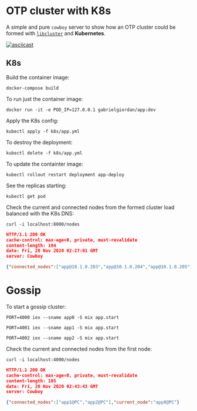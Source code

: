 # OTP cluster with K8s

A simple and pure `cowboy` server to show how an OTP cluster could be formed with [`libcluster`](https://github.com/bitwalker/libcluster) and **Kubernetes**.

[![asciicast](https://asciinema.org/a/350071.svg)](https://asciinema.org/a/350071)

## K8s

Build the container image:

`docker-compose build`

To run just the container image:

`docker run -it -e POD_IP=127.0.0.1 gabrielgiordan/app:dev`

Apply the K8s config:

`kubectl apply -f k8s/app.yml`

To destroy the deployment:

`kubectl delete -f k8s/app.yml`

To update the containter image:

`kubectl rollout restart deployment app-deploy`

See the replicas starting:

`kubectl get pod`

Check the current and connected nodes from the formed cluster load balanced with the K8s DNS:

`curl -i localhost:8000/nodes`

```json
HTTP/1.1 200 OK
cache-control: max-age=0, private, must-revalidate
content-length: 104
date: Fri, 20 Nov 2020 02:27:01 GMT
server: Cowboy

{"connected_nodes":["app@10.1.0.203","app@10.1.0.204","app@10.1.0.205"],"current_node":"app@10.1.0.202"}
```
# Gossip

To start a gossip cluster:

`PORT=4000 iex --sname app0 -S mix app.start`

`PORT=4001 iex --sname app1 -S mix app.start`

`PORT=4002 iex --sname app2 -S mix app.start`

Check the current and connected nodes from the first node:

`curl -i localhost:4000/nodes`

```json
HTTP/1.1 200 OK
cache-control: max-age=0, private, must-revalidate
content-length: 105
date: Fri, 20 Nov 2020 02:43:43 GMT
server: Cowboy

{"connected_nodes":["app1@PC","app2@PC"],"current_node":"app0@PC"}
```